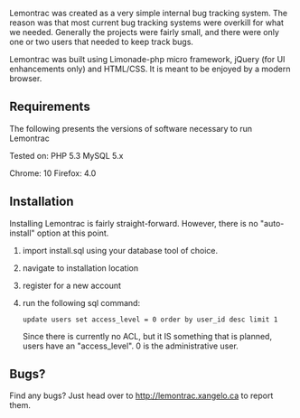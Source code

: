 Lemontrac was created as a very simple internal bug tracking system. The reason
was that most current bug tracking systems were overkill for what we needed.
Generally the projects were fairly small, and there were only one or two users
that needed to keep track bugs.

Lemontrac was built using Limonade-php micro framework, jQuery (for UI
enhancements only) and HTML/CSS. It is meant to be enjoyed by a modern browser.


## Requirements ##
The following presents the versions of software necessary to run Lemontrac

Tested on: 
PHP 5.3
MySQL 5.x


Chrome: 10
Firefox: 4.0


## Installation ##
Installing Lemontrac is fairly straight-forward. However, there is no 
"auto-install" option at this point.

1. import install.sql using your database tool of choice.
2. navigate to installation location
3. register for a new account
4. run the following sql command:

   `update users set access_level = 0 order by user_id desc limit 1`

   Since there is currently no ACL, but it IS something that is planned, users
   have an "access_level". 0 is the administrative user.

## Bugs? ##
Find any bugs? Just head over to http://lemontrac.xangelo.ca to report them.